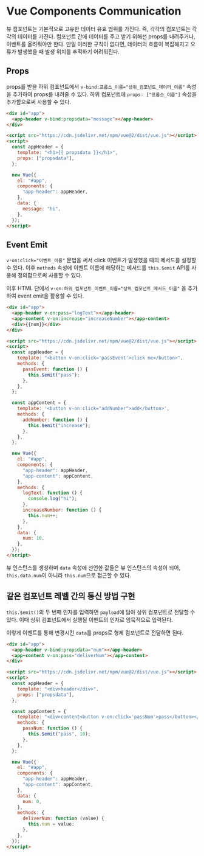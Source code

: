 # Vue Components Communication

뷰 컴포넌트는 기본적으로 고유한 데이터 유효 범위를 가진다. 즉, 각각의 컴포넌트는 각각의 데이터를 가진다. 컴포넌트 간에 데이터를 주고 받기 위해선 props를 내려주거나, 이벤트를 올려줘야만 한다. 만일 이러한 규칙이 없다면, 데이터의 흐름이 복잡해지고 오류가 발생했을 때 발생 위치를 추적하기 어려워진다.

## Props

props를 받을 하위 컴포넌트에서 `v-bind:프롭스_이름="상위_컴포넌트_데이터_이름"` 속성을 추가하여 props를 내려줄 수 있다. 하위 컴포넌트에 `props: ["프롭스_이름"]` 속성을 추가함으로써 사용할 수 있다.

```html
<div id="app">
  <app-header v-bind:propsdata="message"></app-header>
</div>

<script src="https://cdn.jsdelivr.net/npm/vue@2/dist/vue.js"></script>
<script>
  const appHeader = {
    template: "<h1>{{ propsdata }}</h1>",
    props: ["propsdata"],
  };

  new Vue({
    el: "#app",
    components: {
      "app-header": appHeader,
    },
    data: {
      message: "hi",
    },
  });
</script>
```

## Event Emit

`v-on:click="이벤트_이름"` 문법을 써서 click 이벤트가 발생했을 때의 메서드를 설정할 수 있다. 이후 `methods` 속성에 이벤트 이름에 해당하는 메서드를 `this.$emit` API를 사용해 정의함으로써 사용할 수 있다.

이후 HTML 단에서 `v-on:하위_컴포넌트_이벤트_이름="상위_컴포넌트_메서드_이름"` 을 추가하여 event emit을 활용할 수 있다.

```html
<div id="app">
  <app-header v-on:pass="logText"></app-header>
  <app-content v-on:increase="increaseNumber"></app-content>
  <div>{{num}}</div>
</div>

<script src="https://cdn.jsdelivr.net/npm/vue@2/dist/vue.js"></script>
<script>
  const appHeader = {
    template: "<button v-on:click='passEvent'>click me</button>",
    methods: {
      passEvent: function () {
        this.$emit("pass");
      },
    },
  };

  const appContent = {
    template: '<button v-on:click="addNumber">add</button>',
    methods: {
      addNumber: function () {
        this.$emit("increase");
      },
    },
  };

  new Vue({
    el: "#app",
    components: {
      "app-header": appHeader,
      "app-content": appContent,
    },
    methods: {
      logText: function () {
        console.log("hi");
      },
      increaseNumber: function () {
        this.num++;
      },
    },
    data: {
      num: 10,
    },
  });
</script>
```

뷰 인스턴스를 생성하며 `data` 속성에 선언한 값들은 뷰 인스턴스의 속성이 되어, `this.data.num`이 아니라 `this.num`으로 접근할 수 있다.

## 같은 컴포넌트 레벨 간의 통신 방법 구현

`this.$emit()`의 두 번째 인자를 입력하면 `payload`에 담아 상위 컴포넌트로 전달할 수 있다. 이때 상위 컴포넌트에서 실행될 이벤트의 인자로 암묵적으로 입력된다.

이렇게 이벤트를 통해 변경시킨 `data`를 props로 형제 컴포넌트로 전달하면 된다.

```html
<div id="app">
  <app-header v-bind:propsdata="num"></app-header>
  <app-content v-on:pass="deliverNum"></app-content>
</div>

<script src="https://cdn.jsdelivr.net/npm/vue@2/dist/vue.js"></script>
<script>
  const appHeader = {
    template: "<div>header</div>",
    props: ["propsdata"],
  };

  const appContent = {
    template: "<div>content<button v-on:click='passNum'>pass</button></div>",
    methods: {
      passNum: function () {
        this.$emit("pass", 10);
      },
    },
  };

  new Vue({
    el: "#app",
    components: {
      "app-header": appHeader,
      "app-content": appContent,
    },
    data: {
      num: 0,
    },
    methods: {
      deliverNum: function (value) {
        this.num = value;
      },
    },
  });
</script>
```
